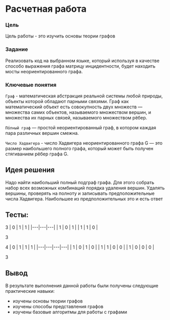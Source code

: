 # Расчетная работа 


### Цель

Цель работы - это изучить основы теории графов

### Задание

Реализовать код на выбранном языке, который используя в качестве способо выражения графа матрицу инцидентности, будет находить  мосты неориентированного графа.

### Ключевые понятия

`Граф` - математическая абстракция реальной системы любой природы, объекты которой обладают парными связями. Граф как математический объект есть совокупность двух множеств — множества самих объектов, называемого множеством вершин, и множества их парных связей, называемого множеством рёбер.

`По́лный граф` — простой неориентированный граф, в котором каждая пара различных вершин смежна.

`Число Хадвигера` - число Хадвигера неориентированного графа G — это размер наибольшего полного графа, который может быть получен стягиванием рёбер графа G.

## Идея решения

Надо найти наибольший полный подграф графа. Для этого собрать набор всех возможных комбинаций порядка удаления вершин. Удалять вершины, проверять на полноту и записывать предположительные числа Хадвигера.
Наибольшее из предположительных это и есть ответ
 ## Тесты:
3
| 0 | 1 | 1 |
|---|---|---|
| 1 | 0 | 1 |
| 1 | 1 | 0 |

3



4
| 0 | 1 | 1 | 1 |
|---|---|---|---|
| 1 | 0 | 1 | 0 |
| 1 | 1 | 0 | 0 |
| 1 | 0 | 0 | 0 |

3

## Вывод
 
В результате выполнения данной работы были получены следующие практические навыки:
- изучены основы теории графов
- изучены способы представления графов
- изучены базовые алгоритмы для работы с графами
